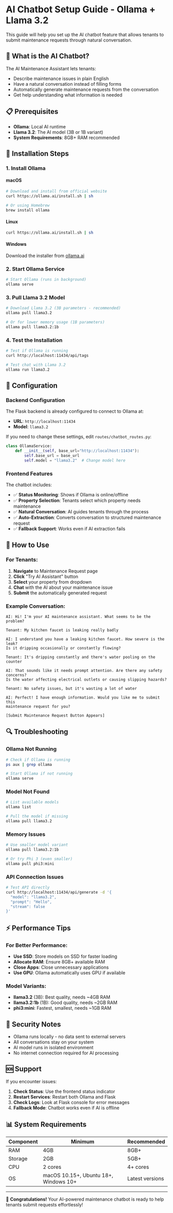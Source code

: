 # AI Chatbot Setup Guide - Ollama + Llama 3.2

This guide will help you set up the AI chatbot feature that allows tenants to submit maintenance requests through natural conversation.

## 🤖 What is the AI Chatbot?

The AI Maintenance Assistant lets tenants:
- Describe maintenance issues in plain English
- Have a natural conversation instead of filling forms
- Automatically generate maintenance requests from the conversation
- Get help understanding what information is needed

## 📋 Prerequisites

- **Ollama**: Local AI runtime
- **Llama 3.2**: The AI model (3B or 1B variant)
- **System Requirements**: 8GB+ RAM recommended

## 🚀 Installation Steps

### 1. Install Ollama

#### macOS
```bash
# Download and install from official website
curl https://ollama.ai/install.sh | sh

# Or using Homebrew
brew install ollama
```

#### Linux
```bash
curl https://ollama.ai/install.sh | sh
```

#### Windows
Download the installer from [ollama.ai](https://ollama.ai/download)

### 2. Start Ollama Service

```bash
# Start Ollama (runs in background)
ollama serve
```

### 3. Pull Llama 3.2 Model

```bash
# Download Llama 3.2 (3B parameters - recommended)
ollama pull llama3.2

# Or for lower memory usage (1B parameters)
ollama pull llama3.2:1b
```

### 4. Test the Installation

```bash
# Test if Ollama is running
curl http://localhost:11434/api/tags

# Test chat with Llama 3.2
ollama run llama3.2
```

## 🔧 Configuration

### Backend Configuration

The Flask backend is already configured to connect to Ollama at:
- **URL**: `http://localhost:11434`
- **Model**: `llama3.2`

If you need to change these settings, edit `routes/chatbot_routes.py`:

```python
class OllamaService:
    def __init__(self, base_url="http://localhost:11434"):
        self.base_url = base_url
        self.model = "llama3.2"  # Change model here
```

### Frontend Features

The chatbot includes:
- ✅ **Status Monitoring**: Shows if Ollama is online/offline
- ✅ **Property Selection**: Tenants select which property needs maintenance
- ✅ **Natural Conversation**: AI guides tenants through the process
- ✅ **Auto-Extraction**: Converts conversation to structured maintenance request
- ✅ **Fallback Support**: Works even if AI extraction fails

## 📱 How to Use

### For Tenants:

1. **Navigate** to Maintenance Request page
2. **Click** "Try AI Assistant" button
3. **Select** your property from dropdown
4. **Chat** with the AI about your maintenance issue
5. **Submit** the automatically generated request

### Example Conversation:

```
AI: Hi! I'm your AI maintenance assistant. What seems to be the problem?

Tenant: My kitchen faucet is leaking really badly

AI: I understand you have a leaking kitchen faucet. How severe is the leak? 
Is it dripping occasionally or constantly flowing?

Tenant: It's dripping constantly and there's water pooling on the counter

AI: That sounds like it needs prompt attention. Are there any safety concerns? 
Is the water affecting electrical outlets or causing slipping hazards?

Tenant: No safety issues, but it's wasting a lot of water

AI: Perfect! I have enough information. Would you like me to submit this 
maintenance request for you?

[Submit Maintenance Request Button Appears]
```

## 🔍 Troubleshooting

### Ollama Not Running
```bash
# Check if Ollama is running
ps aux | grep ollama

# Start Ollama if not running
ollama serve
```

### Model Not Found
```bash
# List available models
ollama list

# Pull the model if missing
ollama pull llama3.2
```

### Memory Issues
```bash
# Use smaller model variant
ollama pull llama3.2:1b

# Or try Phi 3 (even smaller)
ollama pull phi3:mini
```

### API Connection Issues
```bash
# Test API directly
curl http://localhost:11434/api/generate -d '{
  "model": "llama3.2",
  "prompt": "Hello",
  "stream": false
}'
```

## ⚡ Performance Tips

### For Better Performance:
- **Use SSD**: Store models on SSD for faster loading
- **Allocate RAM**: Ensure 8GB+ available RAM
- **Close Apps**: Close unnecessary applications
- **Use GPU**: Ollama automatically uses GPU if available

### Model Variants:
- **llama3.2** (3B): Best quality, needs ~4GB RAM
- **llama3.2:1b** (1B): Good quality, needs ~2GB RAM
- **phi3:mini**: Fastest, smallest, needs ~1GB RAM

## 🔐 Security Notes

- Ollama runs locally - no data sent to external servers
- All conversations stay on your system
- AI model runs in isolated environment
- No internet connection required for AI processing

## 🆘 Support

If you encounter issues:

1. **Check Status**: Use the frontend status indicator
2. **Restart Services**: Restart both Ollama and Flask
3. **Check Logs**: Look at Flask console for error messages
4. **Fallback Mode**: Chatbot works even if AI is offline

## 📊 System Requirements

| Component | Minimum | Recommended |
|-----------|---------|-------------|
| RAM | 4GB | 8GB+ |
| Storage | 2GB | 5GB+ |
| CPU | 2 cores | 4+ cores |
| OS | macOS 10.15+, Ubuntu 18+, Windows 10+ | Latest versions |

---

🎉 **Congratulations!** Your AI-powered maintenance chatbot is ready to help tenants submit requests effortlessly! 